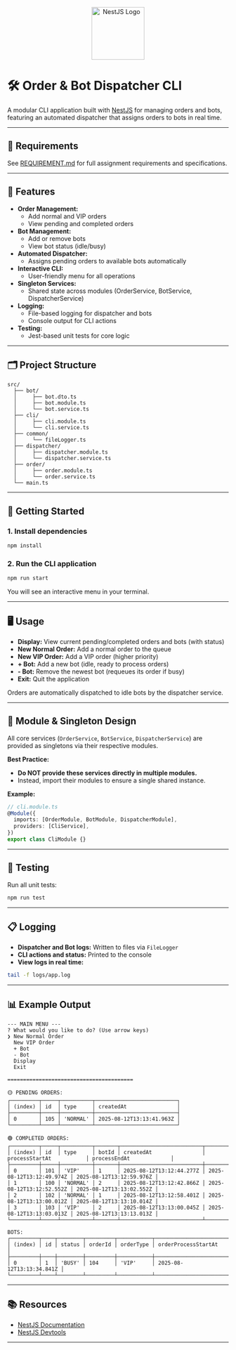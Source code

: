 <p align="center">
  <a href="https://nestjs.com/" target="_blank">
    <img src="https://nestjs.com/img/logo-small.svg" width="120" alt="NestJS Logo" />
  </a>
</p>

# 🛠️ Order & Bot Dispatcher CLI

A modular CLI application built with [NestJS](https://nestjs.com/) for managing orders and bots, featuring an automated dispatcher that assigns orders to bots in real time.

---

## 📄 Requirements

See [REQUIREMENT.md](./REQUIREMENT.md) for full assignment requirements and specifications.

---

## 🚀 Features

- **Order Management:**  
  - Add normal and VIP orders  
  - View pending and completed orders  
- **Bot Management:**  
  - Add or remove bots  
  - View bot status (idle/busy)  
- **Automated Dispatcher:**  
  - Assigns pending orders to available bots automatically  
- **Interactive CLI:**  
  - User-friendly menu for all operations  
- **Singleton Services:**  
  - Shared state across modules (OrderService, BotService, DispatcherService)  
- **Logging:**  
  - File-based logging for dispatcher and bots  
  - Console output for CLI actions  
- **Testing:**  
  - Jest-based unit tests for core logic  

---

## 🗂️ Project Structure

```
src/
  ├── bot/
  │     ├── bot.dto.ts
  │     ├── bot.module.ts
  │     └── bot.service.ts
  ├── cli/
  │     ├── cli.module.ts
  │     └── cli.service.ts
  ├── common/
  │     └── fileLogger.ts
  ├── dispatcher/
  │     ├── dispatcher.module.ts
  │     └── dispatcher.service.ts
  ├── order/
  │     ├── order.module.ts
  │     └── order.service.ts
  └── main.ts
```

---

## 🏁 Getting Started

### 1. Install dependencies

```bash
npm install
```

### 2. Run the CLI application

```bash
npm run start
```

You will see an interactive menu in your terminal.

---

## 🖥️ Usage

- **Display:** View current pending/completed orders and bots (with status)
- **New Normal Order:** Add a normal order to the queue
- **New VIP Order:** Add a VIP order (higher priority)
- **+ Bot:** Add a new bot (idle, ready to process orders)
- **- Bot:** Remove the newest bot (requeues its order if busy)
- **Exit:** Quit the application

Orders are automatically dispatched to idle bots by the dispatcher service.

---

## 🧩 Module & Singleton Design

All core services (`OrderService`, `BotService`, `DispatcherService`) are provided as singletons via their respective modules.

**Best Practice:**  
- **Do NOT provide these services directly in multiple modules.**  
- Instead, import their modules to ensure a single shared instance.

**Example:**

```typescript
// cli.module.ts
@Module({
  imports: [OrderModule, BotModule, DispatcherModule],
  providers: [CliService],
})
export class CliModule {}
```

---

## 🧪 Testing

Run all unit tests:

```bash
npm run test
```

---

## 📋 Logging

- **Dispatcher and Bot logs:** Written to files via `FileLogger`
- **CLI actions and status:** Printed to the console
- **View logs in real time:**

```bash
tail -f logs/app.log
```

---

## 📊 Example Output

```
--- MAIN MENU ---
? What would you like to do? (Use arrow keys)
❯ New Normal Order
  New VIP Order
  + Bot
  - Bot
  Display
  Exit

========================================

🟡 PENDING ORDERS:
┌─────────┬─────┬──────────┬──────────────────────────┐
│ (index) │ id  │ type     │ createdAt                │
├─────────┼─────┼──────────┼──────────────────────────┤
│ 0       │ 105 │ 'NORMAL' │ 2025-08-12T13:13:41.963Z │
└─────────┴─────┴──────────┴──────────────────────────┘

🟢 COMPLETED ORDERS:
┌─────────┬─────┬──────────┬───────┬──────────────────────────┬──────────────────────────┬──────────────────────────┐
│ (index) │ id  │ type     │ botId │ createdAt                │ processStartAt           │ processEndAt             │
├─────────┼─────┼──────────┼───────┼──────────────────────────┼──────────────────────────┼──────────────────────────┤
│ 0       │ 101 │ 'VIP'    │ 1     │ 2025-08-12T13:12:44.277Z │ 2025-08-12T13:12:49.974Z │ 2025-08-12T13:12:59.976Z │
│ 1       │ 100 │ 'NORMAL' │ 2     │ 2025-08-12T13:12:42.866Z │ 2025-08-12T13:12:52.552Z │ 2025-08-12T13:13:02.552Z │
│ 2       │ 102 │ 'NORMAL' │ 1     │ 2025-08-12T13:12:58.401Z │ 2025-08-12T13:13:00.012Z │ 2025-08-12T13:13:10.014Z │
│ 3       │ 103 │ 'VIP'    │ 2     │ 2025-08-12T13:13:00.045Z │ 2025-08-12T13:13:03.013Z │ 2025-08-12T13:13:13.013Z │
└─────────┴─────┴──────────┴───────┴──────────────────────────┴──────────────────────────┴──────────────────────────┘

BOTS:
┌─────────┬────┬────────┬─────────┬───────────┬──────────────────────────┐
│ (index) │ id │ status │ orderId │ orderType │ orderProcessStartAt      │
├─────────┼────┼────────┼─────────┼───────────┼──────────────────────────┤
│ 0       │ 1  │ 'BUSY' │ 104     │ 'VIP'     │ 2025-08-12T13:13:34.841Z │
└─────────┴────┴────────┴─────────┴───────────┴──────────────────────────┘

```

---

## 📚 Resources

- [NestJS Documentation](https://docs.nestjs.com)
- [NestJS Devtools](https://devtools.nestjs.com)

---

##